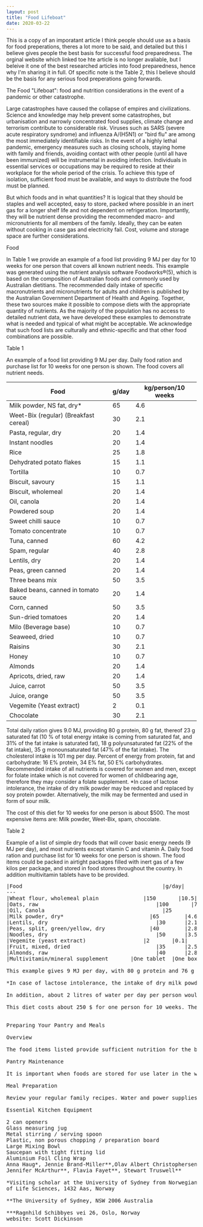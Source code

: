 ```yaml
---
layout: post
title: "Food Lifeboat"
date: 2020-03-22
---
```


This is a copy of an imporatant article I think people should use as a basis for food preperations, theres a lot more to be said, and detailed but this I believe gives people the best basis for successful food preparedness. The orginal website which linked toe hte article is no longer avaliable, but I beleive it one of the best researched articles into food preparedness, hence why I'm sharing it in full. Of specific note is the Table 2, this I believe should be the basis for any serious food preperations going forwards. 

The Food "Lifeboat": food and nutrition considerations in the event of a pandemic or other catastrophe.

Large catastrophes have caused the collapse of empires and civilizations. Science and knowledge may help prevent some catastrophes, but urbanisation and narrowly concentrated food supplies, climate change and terrorism contribute to considerable risk. Viruses such as SARS (severe acute respiratory syndrome) and influenza A/(H5N1) or "bird flu" are among the most immediately identifiable risks. In the event of a highly lethal pandemic, emergency measures such as closing schools, staying home with family and friends, avoiding contact with other people (until all have been immunized) will be instrumental in avoiding infection. Individuals in essential services or occupations may be required to reside at their workplace for the whole period of the crisis. To achieve this type of isolation, sufficient food must be available, and ways to distribute the food must be planned.

But which foods and in what quantities? It is logical that they should be staples and well accepted, easy to store, packed where possible in an inert gas for a longer shelf life and not dependent on refrigeration. Importantly, they will be nutrient dense providing the recommended macro- and micronutrients for all members of the family. Ideally, they can be eaten without cooking in case gas and electricity fail. Cost, volume and storage space are further considerations.

Food

In Table 1 we provide an example of a food list providing 9 MJ per day for 10 weeks for one person that covers all known nutrient needs. This example was generated using the nutrient analysis software Foodworks®(5), which is based on the composition of Australian foods and commonly used by Australian dietitians.  The recommended daily intake of specific macronutrients and micronutrients for adults and children is published by the Australian Government Department of Health and Ageing. Together, these two sources make it possible to compose diets with the appropriate quantity of nutrients. As the majority of the population has no access to detailed nutrient data, we have developed these examples to demonstrate what is needed and typical of what might be acceptable.  We acknowledge that such food lists are culturally and ethnic-specific and that other food combinations are possible.

Table 1

An example of a food list providing 9 MJ per day. Daily food ration and purchase list for 10 weeks for one person is shown. The food covers all nutrient needs.

|Food 					                          |g/day 	|kg/person/10 weeks|
|---|---|---|
|Milk powder, NS fat, dry* 		          |65 	    |4.6|
|Weet-Bix (regular) (Breakfast cereal) 	|30 	    |2.1|
|Pasta, regular, dry 			              |20 	    |1.4|
|Instant noodles 			                  |20 	    |1.4|
|Rice 					                        |25 	    |1.8|
|Dehydrated potato flakes 		          |15 	    |1.1|
|Tortilla 				                      |10 	    |0.7|
|Biscuit, savoury 			                |15 	    |1.1|
|Biscuit, wholemeal 			              |20 	    |1.4|
|Oil, canola 				                    |20 	    |1.4|
|Powdered soup 				                  |20 	    |1.4|
|Sweet chilli sauce 			              |10 	    |0.7|
|Tomato concentrate 			              |10    	  |0.7|
|Tuna, canned 				                  |60 	    |4.2|
|Spam, regular 				                  |40 	    |2.8|
|Lentils, dry 				                  |20 	    |1.4|
|Peas, green canned 			              |20 	    |1.4|
|Three beans mix 			                  |50 	    |3.5|
|Baked beans, canned in tomato sauce 	  |20 	    |1.4|
|Corn, canned 				                  |50 	    |3.5|
|Sun-dried tomatoes 			              |20 	    |1.4|
|Milo (Beverage base) 			            |10 	    |0.7|
|Seaweed, dried 				                |10 	    |0.7|
|Raisins 				                        |30 	    |2.1|
|Honey 					                        |10 	    |0.7|
|Almonds 				                        |20 	    |1.4|
|Apricots, dried, raw 			            |20    	  |1.4|
|Juice, carrot 				                  |50 	    |3.5|
|Juice, orange 				                  |50 	    |3.5|
|Vegemite (Yeast extract) 		          |2 	      |0.1|
|Chocolate 				                      |30 	    |2.1|


Total daily ration gives 9.0 MJ, providing 80 g protein, 80 g fat, thereof 23 g saturated fat (10 % of total energy intake is coming from saturated fat, and 31% of the fat intake is saturated fat), 18 g polyunsaturated fat (22% of the fat intake), 35 g monounsaturated fat (47% of the fat intake). The cholesterol intake is 101 mg per day. Percent of energy from protein, fat and carbohydrate: 16 E% protein, 34 E% fat, 50 E% carbohydrates. Recommended intake of all nutrients is covered for women and men, except for folate intake which is not covered for women of childbearing age, therefore they may consider a folate supplement. *In case of lactose intolerance, the intake of dry milk powder may be reduced and replaced by soy protein powder. Alternatively, the milk may be fermented and used in form of sour milk.

The cost of this diet for 10 weeks for one person is about $500. The most expensive items are: Milk powder, Weet-Bix, spam, chocolate.

Table 2

Example of a list of simple dry foods that will cover basic energy needs (9 MJ per day), and most nutrients except vitamin C and vitamin A. Daily food ration and purchase list for 10 weeks for one person is shown. The food items could be packed in airtight packages filled with inert gas of a few kilos per package, and stored in food stores throughout the country. In addition multivitamin tablets have to be provided.
<pre>
|Food 				                             |g/day| 	|kg/person/10weeks|
---
|Wheat flour, wholemeal plain 	           |150 	  |10.5|
|Oats, raw 			                           |100 	  |7.0|
|Oil, Canola 			                         |25 	    |1.8|
|Milk powder, dry* 		                     |65 	    |4.6|
|Lentils, dry 			                       |30 	    |2.1|
|Peas, split, green/yellow, dry 	         |40 	    |2.8|
|Noodles, dry 			                       |50 	    |3.5|
|Vegemite (yeast extract) 	               |2 	    |0.1|
|Fruit, mixed, dried 		                   |35 	    |2.5|
|Almonds, raw 			                       |40 	    |2.8|
|Multivitamin/mineral supplement       |One tablet 	|One box|

This example gives 9 MJ per day, with 80 g protein and 76 g fat, thereof 14 g saturated fat (6 % of the energy intake comes from saturated fat and 20% of the fat intake is saturated fat), 18 g polyunsaturated fat (26% of the fat is polyunsaturated fat) and 39 g monounsaturated fat (54% of the fat is monounsaturated fat). The daily cholesterol intake is 43 mg. Percent of energy from protein, fat and carbohydrate: 16 E% protein, 32 E% fat, 52 E% carbohydrates. Recommended intake of nutrients is covered for women and men, except for vitamin C and vitamin A, and these would have to be given as supplements and for women at childbearing age the intake of folate and iron is lower than recommended.

*In case of lactose intolerance, the intake of dry milk powder may be reduced and replaced by soy protein powder. Alternatively, the milk may be fermented and used in fermented, sour form.

In addition, about 2 litres of water per day per person would be required.

This diet costs about 250 $ for one person for 10 weeks. The most expensive items are: dry milk powder and noodles.


Preparing Your Pantry and Meals

Overview

The food items listed provide sufficient nutrition for the body's needs. This does not mean you are limited to the suggested foods; however substitutions can impact on the nutrients provided by the diet.

Pantry Maintenance

It is important when foods are stored for use later in the week, month or year that the use by date is evident and that older supplies are used first. It is recommended that 10 weeks supply of food items is necessary to be stored in the pantry, freezer and refrigerator. Practicality recommends that freezer and refrigerator items should be kept to the minimum. Start by ascertaining the meals /foods that you and your family prefer eating and whether they can replace some of the items on the food lists with nutritional security. Identify the foods on our list that do not routinely appear in your meals or snacks and begin trying new recipes so you have a series of meals and snacks that your family will eat if necessary. Each week buy a few additional foods for the pantry with a good date life eg some pasta have 2-3 years shelf life. Do not stockpile foods in a separate place allowing them to go out of date. Make them part of your normal pantry and replace when used. When purchasing foods, consider the size of the packaging. Some foods deteriorate quickly once opened and for these, buy the packaging size sufficient for one meal only.

Meal Preparation

Review your regular family recipes. Water and power supplies may be disrupted during an outbreak of pandemic flu and this will influence meal preparation. Because of this the meals that can be prepared with minimal implements and equipment are ideal ie one pot cookery. Make a file of these recipes. Another member of the family may need to prepare the meals if you are unwell. It is important that we do drink water everyday and not waste supplies for the washing and cleaning of excessive pots nor wasting cooking water. Rice should be cooked using the absorption method and the water left over from cooking pasta should be reused in soups and casseroles, wherever possible. Consider a supply of paper plates should water for dishwashing becomes limited.

Essential Kitchen Equipment

2 can openers
Glass measuring jug
Metal stirring / serving spoon
Plastic, non porous chopping / preparation board
Large Mixing Bowl
Saucepan with tight fitting lid
Aluminium Foil Cling Wrap
Anna Haug*, Jennie Brand-Miller**,Olav Albert Christophersen***,
Jennifer McArthur**, Flavia Fayet**, Stewart Truswell**

*Visiting scholar at the University of Sydney from Norwegian University
of Life Sciences, 1432 Aas, Norway

**The University of Sydney, NSW 2006 Australia

***Ragnhild Schibbyes vei 26, Oslo, Norway
website: Scott Dickinson
